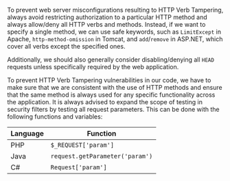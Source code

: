 To prevent web server misconfigurations resulting to HTTP Verb Tampering, always avoid restricting authorization to a particular HTTP method and always allow/deny all HTTP verbs and methods. Instead, if we want to specify a single method, we can use safe keywords, such as `LimitExcept` in Apache, `http-method-omission` in Tomcat, and `add`/`remove` in ASP.NET, which cover all verbs except the specified ones.

Additionally, we should also generally consider disabling/denying all `HEAD` requests unless specifically required by the web application.

To prevent HTTP Verb Tampering vulnerabilities in our code, we have to make sure that we are consistent with the use of HTTP methods and ensure that the same method is always used for any specific functionality across the application. It is always advised to expand the scope of testing in security filters by testing all request parameters. This can be done with the following functions and variables:

|Language|Function|
|---|---|
|PHP|`$_REQUEST['param']`|
|Java|`request.getParameter('param')`|
|C#|`Request['param']`|